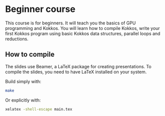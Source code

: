 # Beginner course

This course is for beginners. It will teach you the basics of GPU programming and Kokkos. You will learn how to compile Kokkos, write your first Kokkos program using basic Kokkos data structures, parallel loops and reductions.

## How to compile

The slides use Beamer, a LaTeX package for creating presentations. To compile the slides, you need to have LaTeX installed on your system.

Build simply with:

```sh
make
```

Or explicitly with:

```bash
xelatex -shell-escape main.tex
```
